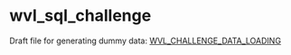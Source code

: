 # wvl_sql_challenge

Draft file for generating dummy data: [WVL_CHALLENGE_DATA_LOADING](https://docs.google.com/spreadsheets/d/1Zx4re8l9J6G9wagsAX2hb4QIhVXNLX_CTiXCwb0pghU/edit?usp=sharing)
